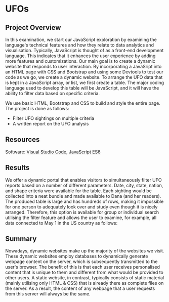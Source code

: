 # UFOs

## Project Overview
In this examination, we start our JavaScript exploration by examining the language's technical features and how they relate to data analytics and visualisation.
Typically, JavaScript is thought of as a front-end development language. This indicates that it enhances the user experience by adding more features and customizations.
Our main goal is to create a dynamic website that responds to user interaction.
By incorporating a JavaSript into an HTML page with CSS and Bootstrap and using some Devtools to test our code as we go, we create a dynamic website.
To arrange the UFO data that is kept in a JavaScript array, or list, we first create a table. The major coding language used to develop this table will be JavaScript, and it will have the ability to filter data based on specific criteria.

We use basic HTML, Bootstrap and CSS to build and style the entire page. 
The project is done as follows: 
   - Filter UFO sightings on multiple criteria
   - A written report on the UFO analysis 


## Resources
Software: [Visual Studio Code](https://code.visualstudio.com/), [JavaScript ES6](https://www.w3schools.com/Js/js_es6.asp)

## Results
We offer a dynamic portal that enables visitors to simultaneously filter UFO reports based on a number of different parameters. Date, city, state, nation, and shape criteria were available for the table.
Each sighting would be collected into a neat bundle and made available to Dana (and her readers).
The produced table is large and has hundreds of rows, making it impossible for one person to adequately look over and study even though it is nicely arranged.
Therefore, this option is available for group or individual search utilising the filter feature and allows the user to examine, for example, all data connected to May 1 in the US country as follows:

## Summary
Nowadays, dynamic websites make up the majority of the websites we visit. These dynamic websites employ databases to dynamically generate webpage content on the server, which is subsequently transmitted to the user's browser.
The benefit of this is that each user receives personalised content that is unique to them and different from what would be provided to other users.
A static website, in contrast, typically consists of static material (mainly utilising only HTML & CSS) that is already there as complete files on the server. As a result, the content of any webpage that a user requests from this server will always be the same.

